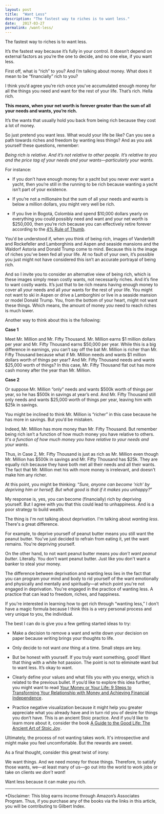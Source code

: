 ```yaml
---
layout: post
title:  "Want Less"
description: "The fastest way to riches is to want less."
date:   2017-03-27
permalink: /want-less/
---
```


The fastest way to riches is to want less.

It’s the fastest way because it’s fully in your control. It doesn’t depend on external factors as you’re the one to decide, and no one else, if you want less.  

First off, what is “rich” to you? And I’m talking about money. What does it mean to be “financially” rich to you?

I think you’d agree you’re rich once you've accumulated enough money for all the things you need and want for the rest of your life. That’s rich. Hella rich.

**This means, when your net worth is forever greater than the sum of all your needs and wants, you’re rich.**

It’s the wants that usually hold you back from being rich because they cost a lot of money.

So just pretend you want less. What would your life be like? Can you see a path towards riches and freedom by wanting less things? And as you ask yourself these questions, remember:

*Being rich is relative. And it’s not relative to other people. It’s relative to you and the price tag of your needs and your wants—particularly your wants.*

For instance:

* If you don’t have enough money for a yacht but you never ever want a yacht, then you’re still in the running to be rich because wanting a yacht isn’t part of your existence.

* If you’re not a millionaire but the sum of all your needs and wants is below a million dollars, you might very well be rich.

* If you live in Bogotá, Colombia and spend $10,000 dollars yearly on everything you could possibly need and want and your net worth is $250,000, then you’re rich because you can effectively retire forever according to the [4% Rule of Thumb](https://en.wikipedia.org/wiki/Trinity_study).

You'd be understood if, when you think of being rich, images of Vanderbilt and Rockefeller and Lamborghinis and Aspen and seaside mansions and the Waldorf Astoria and Donald Trump come to mind. Because this is the image of riches you’ve been fed all your life. At no fault of your own, it’s possible you just might not have considered this isn’t an accurate portrayal of being rich.

And so I invite you to consider an alternative view of being rich, which is these images simply mean costly wants, not necessarily riches. And it’s fine to want costly wants. It’s just that to be rich means having enough money to cover all *your* needs and all *your* wants for the rest of your life. You might not want to ski in Aspen or drive a Lamborghini or live in a seaside mansion or model Donald Trump. You, from the bottom of your heart, might not want these things. Which means, the amount of money *you* need to reach riches is much lower.

Another way to think about this is the following:

**Case 1**

Meet Mr. Million and Mr. Fifty Thousand. Mr. Million earns $1 million dollars per year and Mr. Fifty Thousand earns $50,000 per year. While this is a big difference in earnings, you can’t say off the bat Mr. Million is richer than Mr. Fifty Thousand because what if Mr. Million needs and wants $1 million dollars worth of things per year? And Mr. Fifty Thousand needs and wants $25,000 worth of things? In this case, Mr. Fifty Thousand flat out has more cash money after the year than Mr. Million.

**Case 2**

Or suppose Mr. Million “only” needs and wants $500k worth of things per year, so he has $500k in savings at year’s end. And Mr. Fifty Thousand still only needs and wants $25,000 worth of things per year, leaving him with $25k in savings.

You might be inclined to think Mr. Million is “richer” in this case because he has more in savings. But you’d be mistaken.

Indeed, Mr. Million has more money than Mr. Fifty Thousand. But remember being rich isn’t a function of how much money you have relative to others. *It's a function of how much money you have relative to your needs and your wants*.

Thus, in Case 2, Mr. Fifty Thousand is just as rich as Mr. Million even though Mr. Million has $500k in savings and Mr. Fifty Thousand has $25k. They are equally rich because they have both met all their needs and all their wants. The fact that Mr. Million met his with more money is irrelevant, and doesn't make him any richer.

At this point, you might be thinking: “*Sure, anyone can become 'rich’ by depriving him or herself. But what good is that if it makes you unhappy?*”

My response is, yes, you can become (financially) rich by depriving yourself. But I agree with you that this could lead to unhappiness. And is a poor strategy to build wealth.

The thing is I'm not talking about deprivation. I'm talking about *wanting less*. There's a great difference.

For example, to deprive yourself of peanut butter means you still want the peanut butter. You've just decided to refrain from eating it, yet the want remains. You're depriving yourself.

On the other hand, to not want peanut butter means *you don't want peanut butter*. Literally. You don't want peanut butter. Just like you don't want a banker to steal your money.

The difference between deprivation and wanting less lies in the fact that you can program your mind and body​ to rid yourself of the want emotionally and physically and mentally and spiritually—at which point you're not engaged in deprivation. You're engaged in the practice of wanting less. A practice that can lead to freedom, riches, and happiness.

If you're interested in learning how to get rich through “wanting less,” I don't have a magic formula because I think this is a very personal process and very unique to you, the individual.

The best I can do is give you a few getting started ideas to try:

* Make a decision to remove a want and write down your decision on paper because writing brings your thoughts to life.

* Only decide to not want *one* thing at a time. Small steps are key.  

* But be honest with yourself. If you truly want something, good! Want that thing with a white hot passion. The point is not to eliminate want but to want less. It’s okay to want.

* Clearly define your values and what fills you with you energy, which is related to the previous bullet. If you’d like to explore this idea further, you might want to read <a href="https://www.amazon.com/gp/product/0143115766/ref=as_li_tl?ie=UTF8&camp=1789&creative=9325&creativeASIN=0143115766&linkCode=as2&tag=gilbertindex-20&linkId=f4e52e9c51365464be3c212b63f708d8">Your Money or Your Life: 9 Steps to Transforming Your Relationship with Money and Achieving Financial Independence</a><img src="//ir-na.amazon-adsystem.com/e/ir?t=gilbertindex-20&l=am2&o=1&a=0143115766" width="1" height="1" border="0" alt="" style="border:none !important; margin:0px !important;" />.

* Practice negative visualization because it might help you greater appreciate what you already have and in turn rid you of desire for things you don’t have. This is an ancient Stoic practice. And if you’d like to learn more about it, consider the book <a href="https://www.amazon.com/gp/product/B0040JHNQG/ref=as_li_tl?ie=UTF8&camp=1789&creative=9325&creativeASIN=B0040JHNQG&linkCode=as2&tag=gilbertindex-20&linkId=922b3649f288a4cbec33da840e9ffbc4">A Guide to the Good Life: The Ancient Art of Stoic Joy</a><img src="//ir-na.amazon-adsystem.com/e/ir?t=gilbertindex-20&l=am2&o=1&a=B0040JHNQG" width="1" height="1" border="0" alt="" style="border:none !important; margin:0px !important;" />.

Ultimately, the process of not wanting takes work. It's introspective and might make you feel uncomfortable. But the rewards are sweet.

As a final thought, consider this great twist of irony:

We want things. And we need money for those things. Therefore, to satisfy those wants, we—at least many of us—go out into the world to work jobs or take on clients *we don’t want*!

Want less because it can make you rich.

<hr>

*Disclaimer: This blog earns income through Amazon’s Associates Program. Thus, if you purchase any of the books via the links in this article, you will be contributing to Gilbert Index.
